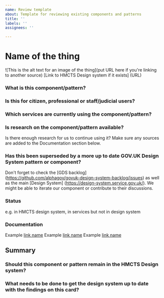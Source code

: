 ```yaml
---
name: Review template
about: Template for reviewing existing components and patterns
title: ''
labels: ''
assignees: ''

---
```


# Name of the thing

![This is the alt text for an image of the thing](put URL here if you're linking to another source)
[Link to HMCTS Design system if it exists] (URL)

### What is this component/pattern?

### Is this for citizen, professional or staff/judicial users?

### Which services are currently using the component/pattern?

### Is research on the component/pattern available? 
Is there enough research for us to continue using it? Make sure any sources are added to the Documentation section below.

### Has this been superseded by a more up to date GOV.UK Design System pattern or component?
Don't forget to check the [GDS backlog] (https://github.com/alphagov/govuk-design-system-backlog/issues) as well as the main [Design System] (https://design-system.service.gov.uk/). We might be able to iterate our component or contribute to their discussions.


### Status
e.g. in HMCTS design system, in services but not in design system

### Documentation
Example [link name](https://pages.github.com/)
Example [link name](URL)
Example [link name](URL)

## Summary
### Should this component or pattern remain in the HMCTS Design system?
### What needs to be done to get the design system up to date with the findings on this card?
